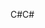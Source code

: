 <span data-ttu-id="08898-101">C#</span><span class="sxs-lookup"><span data-stu-id="08898-101">C#</span></span>